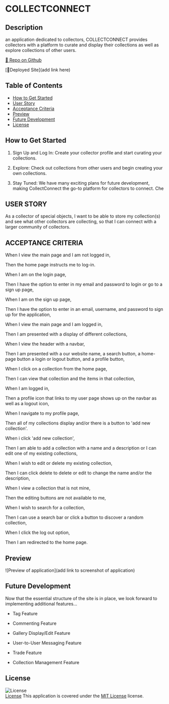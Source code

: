 # COLLECTCONNECT

## Description
an application dedicated to collectors, COLLECTCONNECT provides collectors with a platform to curate and display their collections as well as explore collections of other users.

[🚀 Repo on Github](https://github.com/DanielTBonn/collectors-connect)

[🚀Deployed Site](add link here)

## Table of Contents
- [How to Get Started](#how-to-get-started)
- [User Story](#user-story)
- [Acceptance Criteria](#acceptance-criteria)
- [Preview](#preview)
- [Future Development](#future-development)
- [License](#license)

## How to Get Started
1. Sign Up and Log In: Create your collector profile and start curating your collections.

2. Explore: Check out collections from other users and begin creating your own collections.

3. Stay Tuned: We have many exciting plans for future development, making CollectConnect the go-to platform for collectors to connect. Che

## USER STORY

As a collector of special objects, I want to be able to store my collection(s) and see what other collectors are collecting, so that I can connect with a larger community of collectors.

## ACCEPTANCE CRITERIA

When I view the main page and I am not logged in,

Then the home page instructs me to log-in.

When I am on the login page,

Then I have the option to enter in my email and password to login or go to a sign up page,

When I am on the sign up page, 

Then I have the option to enter in an email, username, and password to sign up for the application,

When I view the main page and I am logged in, 

Then I am presented with a display of different collections,

When I view the header with a navbar,

Then I am presented with a our website name, a search button, a home-page button a login or logout button, and a profile button,

When I click on a collection from the home page,

Then I can view that collection and the items in that collection,

When I am logged in,

Then a profile icon that links to my user page shows up on the navbar as well as a logout icon,

When I navigate to my profile page,

Then all of my collections display and/or there is a button to 'add new collection'.

When i click 'add new collection',

Then I am able to add a collection with a name and a description or I can edit one of my existing collections,

When I wish to edit or delete my existing collection,

Then I can click delete to delete or edit to change the name and/or the description,

When I view a collection that is not mine, 

Then the editing buttons are not available to me, 

When I wish to search for a collection,

Then I can use a search bar or click a button to discover a random collection,

When I click the log out option,

Then I am redirected to the home page. 

## Preview
![Preview of application](add link to screenshot of application)

## Future Development
Now that the essential structure of the site is in place, we look forward to implementing additional features…

- Tag Feature

- Commenting Feature

- Gallery Display/Edit Feature

- User-to-User Messaging Feature

- Trade Feature

- Collection Management Feature

## License
![License](https://img.shields.io/badge/License-MIT%20License-brightgreen)  
[License](./LICENSE)
This application is covered under the [MIT License](./LICENSE) license.